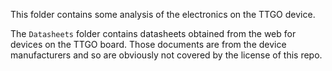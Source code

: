 This folder contains some analysis of the electronics on the TTGO device.

The `Datasheets` folder contains datasheets obtained from the web for devices on the TTGO board.  Those documents are from the device manufacturers and so are obviously not covered by the license of this repo.
